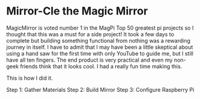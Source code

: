# Mirror-Cle the Magic Mirror
MagicMirror is voted number 1 in the MagPi Top 50 greatest pi projects so I thought that this was a must for a side project!
It took a few days to complete but building something functional from nothing was a rewarding journey in itself. I have to admit that I may have been a little skeptical about using a hand saw for the first time with only YouTube to guide me, but I still have all ten fingers. The end product is very practical and even my non-geek friends think that it looks cool. I had a really fun time making this. 

This is how I did it.  

Step 1: Gather Materials
Step 2: Build Mirror
Step 3: Configure Raspberry Pi

 
